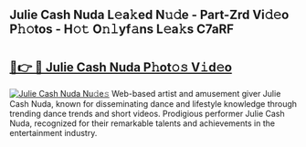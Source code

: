 ## Julie Cash Nuda L𝚎a𝚔ed N𝚞𝚍e - Part-Zrd Vi𝚍𝚎o P𝚑𝚘tos - H𝚘𝚝 O𝚗𝚕yf𝚊ns L𝚎a𝚔s C7aRF

# <h2><a href="http://kfasyp.oniu.top/?m=Julie+Cash+Nuda">🔗👉 🔴 Julie Cash Nuda P𝚑ot𝚘𝚜 V𝚒d𝚎o</a></h2>

[![Julie Cash Nuda Nu𝚍e𝚜](https://i.imgur.com/0qMVB7G.gif)](http://kfasyp.oniu.top/?m=Julie+Cash+Nuda)
Web-based artist and amusement giver Julie Cash Nuda, known for disseminating dance and lifestyle knowledge through trending dance trends and short videos. Prodigious performer Julie Cash Nuda, recognized for their remarkable talents and achievements in the entertainment industry.  
